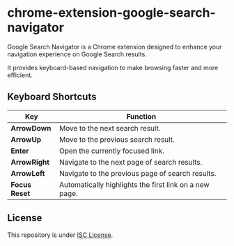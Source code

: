 # chrome-extension-google-search-navigator

Google Search Navigator is a Chrome extension designed to enhance your navigation experience on Google Search results.

It provides keyboard-based navigation to make browsing faster and more efficient.

## Keyboard Shortcuts

| Key             | Function                                               |
| --------------- | ------------------------------------------------------ |
| **ArrowDown**   | Move to the next search result.                        |
| **ArrowUp**     | Move to the previous search result.                    |
| **Enter**       | Open the currently focused link.                       |
| **ArrowRight**  | Navigate to the next page of search results.           |
| **ArrowLeft**   | Navigate to the previous page of search results.       |
| **Focus Reset** | Automatically highlights the first link on a new page. |

## License

This repository is under [ISC License](./LICENSE).
